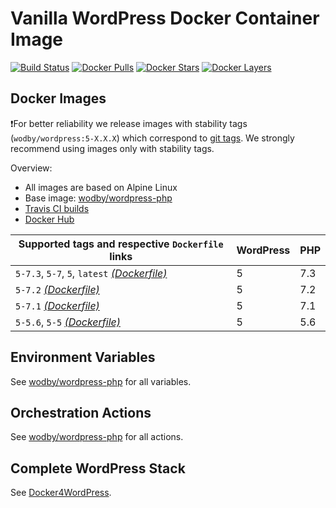 # Vanilla WordPress Docker Container Image

[![Build Status](https://travis-ci.org/wodby/wordpress.svg?branch=master)](https://travis-ci.org/wodby/wordpress)
[![Docker Pulls](https://img.shields.io/docker/pulls/wodby/wordpress.svg)](https://hub.docker.com/r/wodby/wordpress)
[![Docker Stars](https://img.shields.io/docker/stars/wodby/wordpress.svg)](https://hub.docker.com/r/wodby/wordpress)
[![Docker Layers](https://images.microbadger.com/badges/image/wodby/wordpress.svg)](https://microbadger.com/images/wodby/wordpress)

## Docker Images

❗For better reliability we release images with stability tags (`wodby/wordpress:5-X.X.X`) which correspond to [git tags](https://github.com/wodby/wordpress/releases). We strongly recommend using images only with stability tags. 

Overview:

* All images are based on Alpine Linux
* Base image: [wodby/wordpress-php](https://github.com/wodby/wordpress-php)
* [Travis CI builds](https://travis-ci.org/wodby/wordpress) 
* [Docker Hub](https://hub.docker.com/r/wodby/wordpress)

[_(Dockerfile)_]: https://github.com/wodby/wordpress/tree/master/4/Dockerfile

| Supported tags and respective `Dockerfile` links | WordPress | PHP |
| ------------------------------------------------ | --------- | --- |
| `5-7.3`, `5-7`, `5`, `latest` [_(Dockerfile)_]   | 5         | 7.3 |
| `5-7.2` [_(Dockerfile)_]                         | 5         | 7.2 |
| `5-7.1` [_(Dockerfile)_]                         | 5         | 7.1 |
| `5-5.6`, `5-5` [_(Dockerfile)_]                  | 5         | 5.6 |

## Environment Variables

See [wodby/wordpress-php](https://github.com/wodby/wordpress-php) for all variables.

## Orchestration Actions

See [wodby/wordpress-php](https://github.com/wodby/wordpress-php) for all actions.

## Complete WordPress Stack

See [Docker4WordPress](https://github.com/wodby/docker4wordpress).